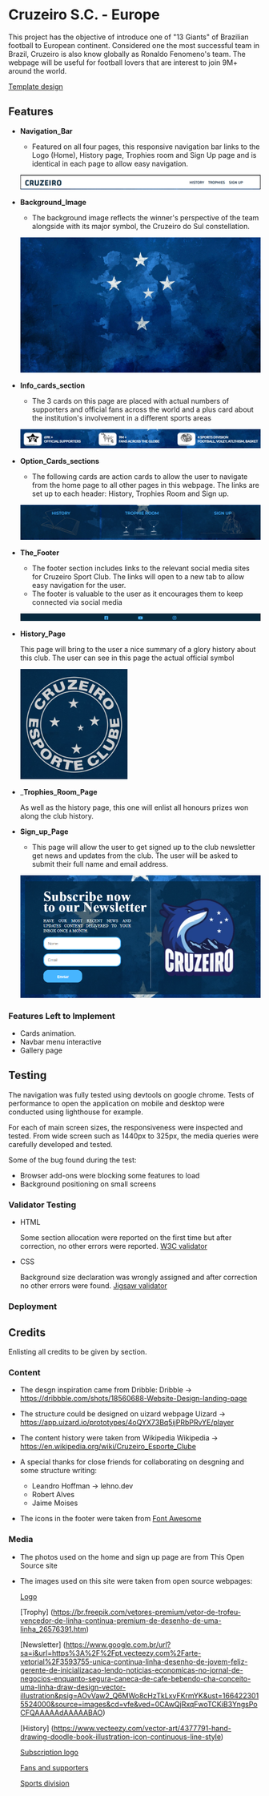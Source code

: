 # Cruzeiro S.C. - Europe

This project has the objective of introduce one of "13 Giants" of Brazilian football to European continent. Considered one the most successful team in Brazil, Cruzeiro is also know globally as Ronaldo Fenomeno's team. The webpage will be useful for football lovers that are interest to join 9M+ around the world.

[Template design](https://app.uizard.io/prototypes/4oQYX73Bq5ijPRbPRvYE/player)

## Features

- __Navigation_Bar__

  - Featured on all four pages, this responsive navigation bar links to the Logo (Home), History page, Trophies room and Sign Up page and is identical in each page to allow easy navigation.
  
  ![Nav Bar](https://github.com/Guizemoreira/PortfolioProject1/blob/main/project%20screenshots/navbar.png)
  
- __Background_Image__

  - The background image reflects the winner's perspective of the team alongside with its major symbol, the Cruzeiro do Sul constellation.
  
  ![Background Image](https://github.com/Guizemoreira/PortfolioProject1/blob/main/assets/pics/wallp.jpg)
  
- __Info_cards_section__

  - The 3 cards on this page are placed with actual numbers of supporters and official fans across the world and a plus card about the institution's involvement in a different sports areas
  
  ![Info cards](https://github.com/Guizemoreira/PortfolioProject1/blob/main/project%20screenshots/info_cards.png)
  
- __Option_Cards_sections__

  - The following cards are action cards to allow the user to navigate from the home page to all other pages in this webpage.
  The links are set up to each header: History, Trophies Room and Sign up.
	
  ![Option Cards](https://github.com/Guizemoreira/PortfolioProject1/blob/main/project%20screenshots/option%20cards.png)
	
- __The_Footer__ 

  - The footer section includes links to the relevant social media sites for Cruzeiro Sport Club. The links will open to a new tab to allow easy navigation for the user. 
  - The footer is valuable to the user as it encourages them to keep connected via social media

  ![Footer](https://github.com/Guizemoreira/PortfolioProject1/blob/main/project%20screenshots/footer.png)
  
- __History_Page__

  This page will bring to the user a nice summary of a glory history about this club.
  The user can see in this page the actual official symbol
  
  ![Symbol](https://github.com/Guizemoreira/PortfolioProject1/blob/main/project%20screenshots/officalsymbol.png)
  
- ___Trophies_Room_Page__

  As well as the history page, this one will enlist all honours prizes won along the club history.
  
- __Sign_up_Page__

  - This page will allow the user to get signed up to the club newsletter get news and updates from the club. The user will be asked to submit their full name and email address.
  
  ![Sign Up](https://github.com/Guizemoreira/PortfolioProject1/blob/main/project%20screenshots/subscription%20card.png)
  
### Features Left to Implement

- Cards animation.
- Navbar menu interactive
- Gallery page

## Testing 

The navigation was fully tested using devtools on google chrome. Tests of performance to open the application on mobile and desktop were conducted using lighthouse for example.

For each of main screen sizes, the responsiveness were inspected and tested. From wide screen such as 1440px to 325px, the media queries were carefully developed and tested.

Some of the bug found during the test:

- Browser add-ons were blocking some features to load
- Background positioning on small screens

### Validator Testing

- HTML

  Some section allocation were reported on the first time but after correction, no other errors were reported.
  [W3C validator](https://validator.w3.org/nu/?doc=https%3A%2F%2Fguizemoreira.github.io%2FPortfolioProject1%2F)

- CSS

  Background size declaration was wrongly assigned and after correction no other errors were found.
  [Jigsaw validator](https://jigsaw.w3.org/css-validator/validator?uri=https%3A%2F%2Fguizemoreira.github.io%2FPortfolioProject1%2F&profile=css3svg&usermedium=all&warning=1&vextwarning=&lang=en)
  
### Deployment


## Credits 

Enlisting all credits to be given by section.

### Content 

- The desgn inspiration came from Dribble:
	Dribble -> https://dribbble.com/shots/18560688-Website-Design-landing-page

- The structure could be designed on uizard webpage
	Uizard -> https://app.uizard.io/prototypes/4oQYX73Bq5ijPRbPRvYE/player
 
- The content history were taken from Wikipedia
	Wikipedia -> https://en.wikipedia.org/wiki/Cruzeiro_Esporte_Clube
 
- A special thanks for close friends for collaborating on desgning and some structure writing:
	- Leandro Hoffman -> lehno.dev
	- Robert Alves
	- Jaime Moises

- The icons in the footer were taken from [Font Awesome](https://fontawesome.com/)

### Media

- The photos used on the home and sign up page are from This Open Source site
- The images used on this site were taken from open source webpages:

	[Logo](https://www.google.com.br/url?sa=i&url=https%3A%2F%2Fbrandslogos.com%2Fc%2Fcruzeiro-esporte-clube-sc-logo-black-and-white%2F&psig=AOvVaw15q6QP4RZlTvlpMRZFRCr9&ust=1664043309583000&source=images&cd=vfe&ved=0CAwQjRxqFwoTCLDAm9DCq_oCFQAAAAAdAAAAABAD)

	[Trophy] (https://br.freepik.com/vetores-premium/vetor-de-trofeu-vencedor-de-linha-continua-premium-de-desenho-de-uma-linha_26576391.htm)
	
	[Newsletter] (https://www.google.com.br/url?sa=i&url=https%3A%2F%2Fpt.vecteezy.com%2Farte-vetorial%2F3593755-unica-continua-linha-desenho-de-jovem-feliz-gerente-de-inicializacao-lendo-noticias-economicas-no-jornal-de-negocios-enquanto-segura-caneca-de-cafe-bebendo-cha-conceito-uma-linha-draw-design-vector-illustration&psig=AOvVaw2_Q6MWo8cHzTkLxyFKrmYK&ust=1664223015524000&source=images&cd=vfe&ved=0CAwQjRxqFwoTCKiB3YngsPoCFQAAAAAdAAAAABAO)
	
	[History] (https://www.vecteezy.com/vector-art/4377791-hand-drawing-doodle-book-illustration-icon-continuous-line-style)
	
	[Subscription logo](https://www.google.com.br/url?sa=i&url=https%3A%2F%2Ffifa-esports.fandom.com%2Fwiki%2FCruzeiro_eSports&psig=AOvVaw3a0DfqYArgX4sPEOhyGlgw&ust=1664145531790000&source=images&cd=vfe&ved=0CAwQjRxqFwoTCIjUra6_rvoCFQAAAAAdAAAAABAD)
	
	[Fans and supporters](https://thenounproject.com/browse/icons/term/fans/)
	
	[Sports division](https://thenounproject.com/browse/icons/term/sports/)